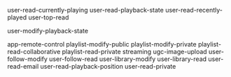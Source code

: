 <!-- Add the following scopes when authorising the Spotify Developer Account -->

user-read-currently-playing
user-read-playback-state
user-read-recently-played
user-top-read

<!-- The following scopes are required to enable the buttons -->

user-modify-playback-state

<!-- The following are the other Spotify Scopes (not used) -->

app-remote-control 
playlist-modify-public
playlist-modify-private
playlist-read-collaborative
playlist-read-private
streaming
ugc-image-upload
user-follow-modify
user-follow-read
user-library-modify
user-library-read
user-read-email
user-read-playback-position
user-read-private
